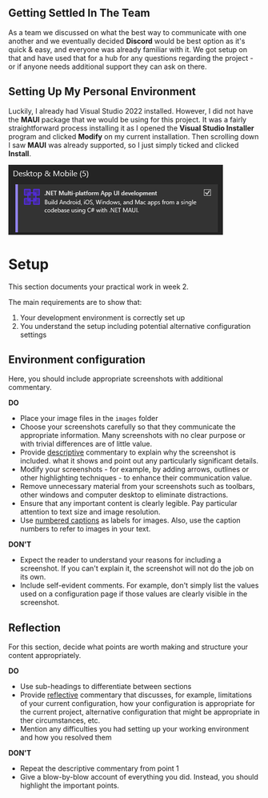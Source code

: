 ## Getting Settled In The Team

As a team we discussed on what the best way to communicate with one another and we eventually decided **Discord** would be best option as it's quick & easy, and everyone was already familiar with it.
We got setup on that and have used that for a hub for any questions regarding the project - or if anyone needs additional support they can ask on there.

## Setting Up My Personal Environment
Luckily, I already had Visual Studio 2022 installed. However, I did not have the **MAUI** package that we would be using for this project. It was a fairly straightforward process installing it as I opened the **Visual Studio Installer** program and clicked **Modify** on my current installation. Then scrolling down I saw **MAUI** was already supported, so I just simply ticked and clicked **Install**.


![MAUI Visual Studio Installer Image](https://github.com/ryanm2711/SET09102_Personal_Portfolio/blob/main/images/maui_visual_studio_installer.png?raw=true)


# Setup

This section documents your practical work in week 2.

The main requirements are to show that:

1. Your development environment is correctly set up
2. You understand the setup including potential alternative configuration settings

## Environment configuration

Here, you should include appropriate screenshots with additional commentary. 

**DO**

* Place your image files in the `images` folder
* Choose your screenshots carefully so that they communicate the appropriate information.
  Many screenshots with no clear purpose or with trivial differences are of little value.
* Provide <ins>descriptive</ins> commentary to explain why the screenshot is included. 
  what it shows and point out any particularly significant details.
* Modify your screenshots - for example, by adding arrows, outlines or other highlighting 
  techniques - to enhance their communication value.
* Remove unnecessary material from your screenshots such as toolbars, other windows and 
  computer desktop to eliminate distractions.
* Ensure that any important content is clearly legible. Pay particular attention to text
  size and image resolution.
* Use [numbered captions](https://towardsdev.com/3-ways-to-add-a-caption-to-an-image-using-markdown-f2ca30562be6) 
  as labels for images. Also, use the caption numbers to refer to images in your text.

**DON'T**

* Expect the reader to understand your reasons for including a screenshot. If you can't
  explain it, the screenshot will not do the job on its own.
* Include self-evident comments. For example, don't simply list the values used on a
  configuration page if those values are clearly visible in the screenshot.

## Reflection

For this section, decide what points are worth making and structure your content 
appropriately.

**DO**

* Use sub-headings to differentiate between sections
* Provide <ins>reflective</ins> commentary that discusses, for example, limitations of
  your current configuration, how your configuration is appropriate for the current 
  project, alternative configuration that might be appropriate in ther circumstances, 
  etc.
* Mention any difficulties you had setting up your working environment and how you 
  resolved them

**DON'T**

* Repeat the descriptive commentary from point 1
* Give a blow-by-blow account of everything you did. Instead, you should highlight 
  the important points.
